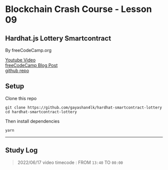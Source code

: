 # Blockchain Crash Course - Lesson 09
## Hardhat.js Lottery Smartcontract
By freeCodeCamp.org

[Youtube Video](https://youtu.be/gyMwXuJrbJQ)  
[freeCodeCamp Blog Post](https://www.freecodecamp.org/news/learn-blockchain-solidity-full-stack-javascript-development/)  
[github repo](https://github.com/smartcontractkit/full-blockchain-solidity-course-js#lesson-9-hardhat-smart-contract-lottery)

## Setup

Clone this repo

```
git clone https://github.com/gayashan4lk/hardhat-smartcontract-lottery
cd hardhat-smartcontract-lottery
```

Then install dependencies

```
yarn
```

---

## Study Log

> 2022/06/17 video timecode : FROM `13:40` TO `00:00`  
